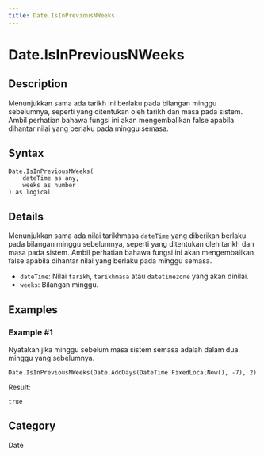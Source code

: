 ```yaml
---
title: Date.IsInPreviousNWeeks
---
```


# Date.IsInPreviousNWeeks


## Description

Menunjukkan sama ada tarikh ini berlaku pada bilangan minggu sebelumnya, seperti yang ditentukan oleh tarikh dan masa pada sistem. Ambil perhatian bahawa fungsi ini akan mengembalikan false apabila dihantar nilai yang berlaku pada minggu semasa.


## Syntax

```powerquery
Date.IsInPreviousNWeeks(
    dateTime as any,
    weeks as number
) as logical
```


## Details

Menunjukkan sama ada nilai tarikhmasa <code>dateTime</code> yang diberikan berlaku pada bilangan minggu sebelumnya, seperti yang ditentukan oleh tarikh dan masa pada sistem. Ambil perhatian bahawa fungsi ini akan mengembalikan false apabila dihantar nilai yang berlaku pada minggu semasa.      <ul>      <li><code>dateTime</code>: Nilai <code>tarikh</code>, <code>tarikhmasa</code> atau <code>datetimezone</code> yang akan dinilai.</li>      <li><code>weeks</code>: Bilangan minggu.</li>      </ul>


## Examples

### Example #1 
Nyatakan jika minggu sebelum masa sistem semasa adalah dalam dua minggu yang sebelumnya.
```powerquery
Date.IsInPreviousNWeeks(Date.AddDays(DateTime.FixedLocalNow(), -7), 2)
```

Result: 
```powerquery
true
```




## Category
Date
